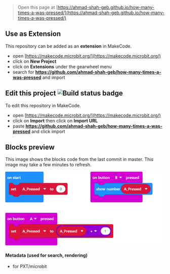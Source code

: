 
> Open this page at [https://ahmad-shah-geb.github.io/how-many-times-a-was-pressed/](https://ahmad-shah-geb.github.io/how-many-times-a-was-pressed/)

## Use as Extension

This repository can be added as an **extension** in MakeCode.

* open [https://makecode.microbit.org/](https://makecode.microbit.org/)
* click on **New Project**
* click on **Extensions** under the gearwheel menu
* search for **https://github.com/ahmad-shah-geb/how-many-times-a-was-pressed** and import

## Edit this project ![Build status badge](https://github.com/ahmad-shah-geb/how-many-times-a-was-pressed/workflows/MakeCode/badge.svg)

To edit this repository in MakeCode.

* open [https://makecode.microbit.org/](https://makecode.microbit.org/)
* click on **Import** then click on **Import URL**
* paste **https://github.com/ahmad-shah-geb/how-many-times-a-was-pressed** and click import

## Blocks preview

This image shows the blocks code from the last commit in master.
This image may take a few minutes to refresh.

![A rendered view of the blocks](https://github.com/ahmad-shah-geb/how-many-times-a-was-pressed/raw/master/.github/makecode/blocks.png)

#### Metadata (used for search, rendering)

* for PXT/microbit
<script src="https://makecode.com/gh-pages-embed.js"></script><script>makeCodeRender("{{ site.makecode.home_url }}", "{{ site.github.owner_name }}/{{ site.github.repository_name }}");</script>
